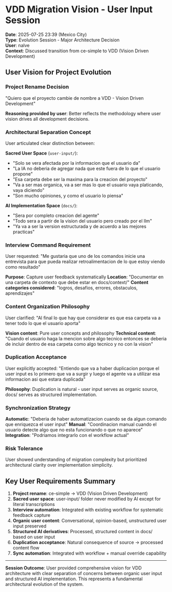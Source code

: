# VDD Migration Vision - User Input Session

**Date**: 2025-07-25 23:39 (Mexico City)  
**Type**: Evolution Session - Major Architecture Decision  
**User**: nalve  
**Context**: Discussed transition from ce-simple to VDD (Vision Driven Development)

## User Vision for Project Evolution

### Project Rename Decision
"Quiero que el proyecto cambie de nombre a VDD - Vision Driven Development"

**Reasoning provided by user**: Better reflects the methodology where user vision drives all development decisions.

### Architectural Separation Concept

User articulated clear distinction between:

**Sacred User Space** (`user-input/`):
- "Solo se vera afectada por la informacion que el usuario da"
- "La IA no deberia de agregar nada que este fuera de lo que el usuario propone"
- "Esa carpeta debe ser la maxima para la creacion del proyecto"
- "Va a ser mas organica, va a ser mas lo que el usuario vaya platicando, vaya diciendo"
- "Son mucho opiniones, y como el usuario lo piensa"

**AI Implementation Space** (`docs/`):
- "Sera por completo creacion del agente"
- "Todo sera a partir de la vision del usuario pero creado por el llm"
- "Ya va a ser la version estructurada y de acuerdo a las mejores practicas"

### Interview Command Requirement

User requested: "Me gustaria que uno de los comandos inicie una entrevista para que pueda realizar retroalimentacion de lo que estoy viendo como resultado"

**Purpose**: Capture user feedback systematically
**Location**: "Documentar en una carpeta de contexto que debe estar en docs/context/"
**Content categories considered**: "logros, desafios, errores, obstaculos, aprendizajes"

### Content Organization Philosophy

User clarified: "Al final lo que hay que considerar es que esa carpeta va a tener todo lo que el usuario aporta"

**Vision content**: Pure user concepts and philosophy
**Technical content**: "Cuando el usuario haga la mencion sobre algo tecnico entonces se deberia de incluir dentro de esa carpeta como algo tecnico y no con la vision"

### Duplication Acceptance

User explicitly accepted: "Entiendo que va a haber duplicacion porque el user input es lo primero que va a surgir y luego el agente va a utilizar esa informacion asi que estara duplicada"

**Philosophy**: Duplication is natural - user input serves as organic source, docs/ serves as structured implementation.

### Synchronization Strategy

**Automatic**: "Deberia de haber automatizacion cuando se da algun comando que enriquezca el user input"
**Manual**: "Coordinacion manual cuando el usuario detecte algo que no esta funcionando o que no aparece"
**Integration**: "Podriamos integrarlo con el workflow actual"

### Risk Tolerance

User showed understanding of migration complexity but prioritized architectural clarity over implementation simplicity.

## Key User Requirements Summary

1. **Project rename**: ce-simple → VDD (Vision Driven Development)
2. **Sacred user space**: user-input/ folder never modified by AI except for literal transcriptions
3. **Interview automation**: Integrated with existing workflow for systematic feedback capture
4. **Organic user content**: Conversational, opinion-based, unstructured user input preserved
5. **Structured AI derivatives**: Processed, structured content in docs/ based on user input
6. **Duplication acceptance**: Natural consequence of source → processed content flow
7. **Sync automation**: Integrated with workflow + manual override capability

---

**Session Outcome**: User provided comprehensive vision for VDD architecture with clear separation of concerns between organic user input and structured AI implementation. This represents a fundamental architectural evolution of the system.
